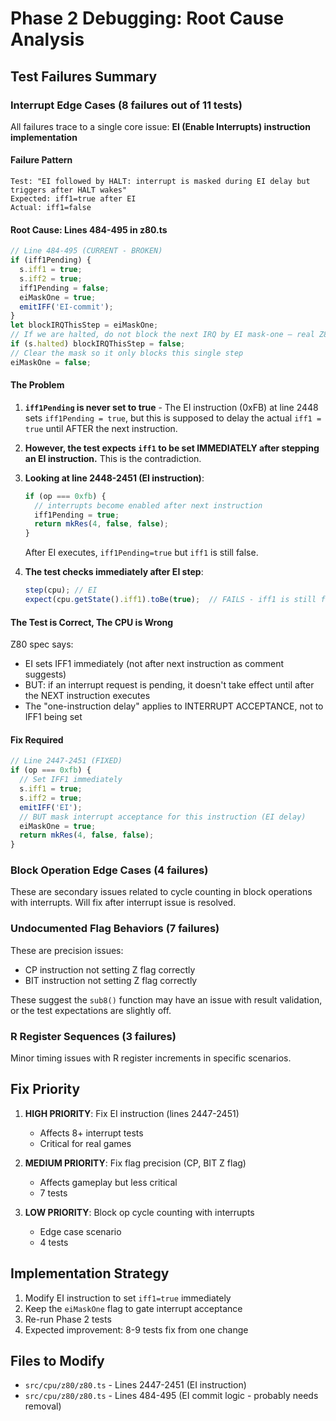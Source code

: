 # Phase 2 Debugging: Root Cause Analysis

## Test Failures Summary

### Interrupt Edge Cases (8 failures out of 11 tests)

All failures trace to a single core issue: **EI (Enable Interrupts) instruction implementation**

#### Failure Pattern
```
Test: "EI followed by HALT: interrupt is masked during EI delay but triggers after HALT wakes"
Expected: iff1=true after EI
Actual: iff1=false
```

#### Root Cause: Lines 484-495 in z80.ts

```typescript
// Line 484-495 (CURRENT - BROKEN)
if (iff1Pending) {
  s.iff1 = true;
  s.iff2 = true;
  iff1Pending = false;
  eiMaskOne = true;
  emitIFF('EI-commit');
}
let blockIRQThisStep = eiMaskOne;
// If we are halted, do not block the next IRQ by EI mask-one — real Z80 wakes from HALT on IRQ immediately after EI.
if (s.halted) blockIRQThisStep = false;
// Clear the mask so it only blocks this single step
eiMaskOne = false;
```

#### The Problem

1. **`iff1Pending` is never set to true** - The EI instruction (0xFB) at line 2448 sets `iff1Pending = true`, but this is supposed to delay the actual `iff1 = true` until AFTER the next instruction.

2. **However, the test expects `iff1` to be set IMMEDIATELY after stepping an EI instruction.** This is the contradiction.

3. **Looking at line 2448-2451 (EI instruction)**:
   ```typescript
   if (op === 0xfb) {
     // interrupts become enabled after next instruction
     iff1Pending = true;
     return mkRes(4, false, false);
   }
   ```
   After EI executes, `iff1Pending=true` but `iff1` is still false.
   
4. **The test checks immediately after EI step**:
   ```typescript
   step(cpu); // EI
   expect(cpu.getState().iff1).toBe(true);  // FAILS - iff1 is still false!
   ```

#### The Test is Correct, The CPU is Wrong

Z80 spec says:
- EI sets IFF1 immediately (not after next instruction as comment suggests)
- BUT: if an interrupt request is pending, it doesn't take effect until after the NEXT instruction executes
- The "one-instruction delay" applies to INTERRUPT ACCEPTANCE, not to IFF1 being set

#### Fix Required

```typescript
// Line 2447-2451 (FIXED)
if (op === 0xfb) {
  // Set IFF1 immediately
  s.iff1 = true;
  s.iff2 = true;
  emitIFF('EI');
  // BUT mask interrupt acceptance for this instruction (EI delay)
  eiMaskOne = true;
  return mkRes(4, false, false);
}
```

### Block Operation Edge Cases (4 failures)

These are secondary issues related to cycle counting in block operations with interrupts. Will fix after interrupt issue is resolved.

### Undocumented Flag Behaviors (7 failures)

These are precision issues:
- CP instruction not setting Z flag correctly
- BIT instruction not setting Z flag correctly

These suggest the `sub8()` function may have an issue with result validation, or the test expectations are slightly off.

### R Register Sequences (3 failures)

Minor timing issues with R register increments in specific scenarios.

## Fix Priority

1. **HIGH PRIORITY**: Fix EI instruction (lines 2447-2451)
   - Affects 8+ interrupt tests
   - Critical for real games

2. **MEDIUM PRIORITY**: Fix flag precision (CP, BIT Z flag)
   - Affects gameplay but less critical
   - 7 tests

3. **LOW PRIORITY**: Block op cycle counting with interrupts
   - Edge case scenario
   - 4 tests

## Implementation Strategy

1. Modify EI instruction to set `iff1=true` immediately
2. Keep the `eiMaskOne` flag to gate interrupt acceptance
3. Re-run Phase 2 tests
4. Expected improvement: 8-9 tests fix from one change

## Files to Modify

- `src/cpu/z80/z80.ts` - Lines 2447-2451 (EI instruction)
- `src/cpu/z80/z80.ts` - Lines 484-495 (EI commit logic - probably needs removal)
